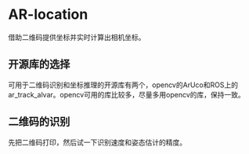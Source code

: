 # AR-location
借助二维码提供坐标并实时计算出相机坐标。
## 开源库的选择
可用于二维码识别和坐标推理的开源库有两个，opencv的ArUco和ROS上的ar_track_alvar。opencv可用的库比较多，尽量多用opencv的库，保持一致。
## 二维码的识别
先把二维码打印，然后试一下识别速度和姿态估计的精度。

